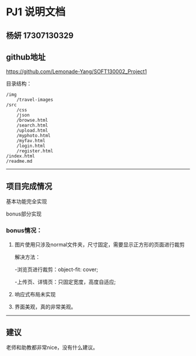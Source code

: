 PJ1 说明文档
==========
杨妍 17307130329
-------------------

## github地址
https://github.com/Lemonade-Yang/SOFT130002_Project1

目录结构：
```
/img
	/travel-images
/src
	/css
	/json
	/browse.html
	/search.html
	/upload.html
	/myphoto.html
	/myfav.html
	/login.html
	/register.html
/index.html
/readme.md
```

-------------------

## 项目完成情况

基本功能完全实现

bonus部分实现
### bonus情况：
1. 图片使用只涉及normal文件夹，尺寸固定，需要显示正方形的页面进行裁剪

    解决方法：
	
    -浏览页进行裁剪：object-fit: cover;
	
    -上传页、详情页：只固定宽度，高度自适应;
	
2. 响应式布局未实现
3. 界面美观，真的非常美观。

-------------------

## 建议
老师和助教都非常nice，没有什么建议。
